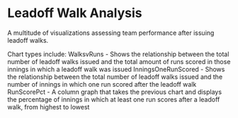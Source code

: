# Leadoff Walk Analysis

A multitude of visualizations assessing team performance after issuing leadoff walks. 

Chart types include:
WalksvRuns - Shows the relationship between the total number of leadoff walks issued and the total amount of runs scored in those innings in which a leadoff walk was issued
InningsOneRunScored - Shows the relationship between the total number of leadoff walks issued and the number of innings in which one run scored after the leadoff walk
RunScorePct - A column graph that takes the previous chart and displays the percentage of innings in which at least one run scores after a leadoff walk, from highest to lowest

